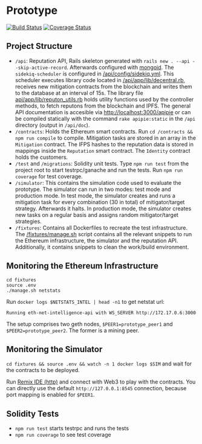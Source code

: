 # Prototype

[![Build Status](https://travis-ci.org/in0rdr/prototype.svg?branch=master)](https://travis-ci.org/in0rdr/prototype) [![Coverage Status](https://coveralls.io/repos/github/in0rdr/prototype/badge.svg?branch=master)](https://coveralls.io/github/in0rdr/prototype?branch=master)

## Project Structure
* `/api`: Reputation API, Rails skeleton generated with `rails new . --api --skip-active-record`. Afterwards configured with [mongoid](api/config/mongoid.yml). The `sidekiq-scheduler` is configured in [/api/config/sidekiq.yml](api/config/sidekiq.yml). This scheduler executes library code located in [/api/app/lib/decentral.rb](api/app/lib/decentral.rb), receives new mitigation contracts from the blockchain and writes them to the database at an interval of 15s. The library file [api/app/lib/reputon_utils.rb](api/app/lib/reputon_utils.rb) holds utility functions used by the controller methods, to fetch reputons from the blockchain and IPFS. The general API documentation is accesible via [http://localhost:3000/apipie](http://localhost:3000/apipie) or can be compiled statically with the command `rake apipie:static` in the `/api` directory (output in `/api/doc`).
* `/contracts`: Holds the Ethereum smart contracts. Run `cd /contracts && npm run compile` to compile. Mitigation tasks are stored in an array in the `Mitigation` contract. The IFPS hashes to the reputation data is stored in mappings inside the `Reputation` smart contract. The `Identity` contract holds the customers.
* `/test` and `/migrations`: Solidity unit tests. Type `npm run test` from the project root to start testrpc/ganache and run the tests. Run `npm run coverage` for test coverage.
* `/simulator`: This contains the simulation code used to evaluate the prototype. The simulator can run in two modes: test mode and production mode. In test mode, the simulator creates and runs a mitigation task for every combination (30 in total) of mitigator/target strategy. Afterwards it halts. In production mode, the simulator creates new tasks on a regular basis and assigns random mitigator/target strategies.
* `/fixtures`: Contains all Dockerfiles to recreate the test infrastructure. The [/fixtures/manage.sh](fixtures/manage.sh) script contains all the relevant snippets to run the Ethereum infrastructure, the simulator and the reputation API. Additionally, it contains snippets to clean the work/build environment.

## Monitoring the Ethereum Infrastructure

```
cd fixtures
source .env
./manage.sh netstats
```

Run `docker logs $NETSTATS_INTEL | head -n1` to get netstat url:

```
Running eth-net-intelligence-api with WS_SERVER http://172.17.0.6:3000
```

The setup comprises two geth nodes, `$PEER1=prototype_peer1` and `$PEER2=prototype_peer2`. The former is a mining peer.

## Monitoring the Simulator
`cd fixtures && source .env && watch -n 1 docker logs $SIM` and wait for the contracts to be deployed.

Run [Remix IDE (http)](http://remix.ethereum.org) and connect with Web3 to play with the contracts. You can directly use the default `http://127.0.0.1:8545` connection, because port mapping is enabled for `$PEER1`.

## Solidity Tests
- `npm run test` starts testrpc and runs the tests
- `npm run coverage` to see test coverage
